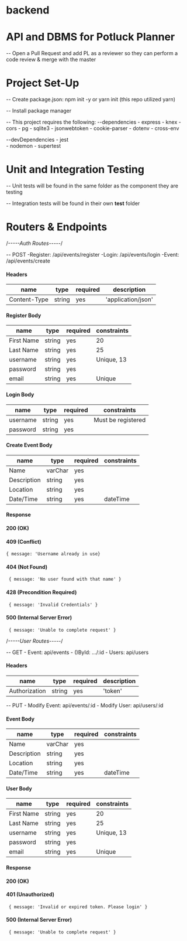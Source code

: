 # backend

# API and DBMS for Potluck Planner 

-- Open a Pull Request and add PL as a reviewer so they can perform a code review & merge with the master

# Project Set-Up

-- Create package.json: npm init -y or yarn init (this repo utilized yarn)

-- Install package manager

-- This project requires the following: 
  --dependencies
    - express
    - knex
    - cors
    - pg
    - sqlite3
    - jsonwebtoken
    - cookie-parser
    - dotenv
    - cross-env 

   --devDependencies
    - jest  
    - nodemon
    - supertest

# Unit and Integration Testing

-- Unit tests will be found in the same folder as the component they are testing

-- Integration tests will be found in their own __test__ folder 

# Routers & Endpoints

/*-----Auth Routes-----*/

-- POST
    -Register: /api/events/register
    -Login: /api/events/login
    -Event: /api/events/create

#### Headers
| name         | type   | required | description        |
| ------------ | ------ | -------- | ------------------ |
| Content-Type | string |    yes   | 'application/json' |

#### Register Body

| name         | type   | required | constraints        |
| ------------ | ------ | -------- | ------------------ |
| First Name   | string |    yes   | 20                 |
| Last Name    | string |    yes   | 25                 |
| username     | string |    yes   | Unique, 13         |
| password     | string |    yes   |                    |
| email        | string |    yes   | Unique             |

#### Login Body

| name         | type   | required | constraints        |
| ------------ | ------ | -------- | ------------------ |
| username     | string |    yes   | Must be registered |
| password     | string |    yes   |                    |

#### Create Event Body

| name         | type   | required | constraints        |
| ------------ | ------ | -------- | ------------------ |
| Name         | varChar|   yes    |                    |
| Description  | string |   yes    |                    |
| Location     | string |   yes    |                    |
| Date/Time    | string |   yes    | dateTime           |

#### Response
#### 200 (OK)
#### 409 (Conflict)
``` { message: 'Username already in use} ```
#### 404 (Not Found)
``` { message: 'No user found with that name' }```
#### 428 (Precondition Required)
``` { message: 'Invalid Credentials' }```
#### 500 (Internal Server Error)
``` { message: 'Unable to complete request' }```

/*-----User Routes-----*/

-- GET
    - Event: api/events
    - ()ById:  .../:id
    - Users: api/users

#### Headers
| name           | type   | required | description        |
| -------------  | ------ | -------- | ------------------ |
| Authorization  | string |    yes   | 'token'            |


-- PUT
    - Modify Event: api/events/:id
    - Modify User: api/users/:id

#### Event Body

| name         | type   | required | constraints        |
| ------------ | ------ | -------- | ------------------ |
| Name         | varChar|   yes    |                    |
| Description  | string |   yes    |                    |
| Location     | string |   yes    |                    |
| Date/Time    | string |   yes    | dateTime           |


#### User Body

| name         | type   | required | constraints        |
| ------------ | ------ | -------- | ------------------ |
| First Name   | string |    yes   | 20                 |
| Last Name    | string |    yes   | 25                 |
| username     | string |    yes   | Unique, 13         |
| password     | string |    yes   |                    |
| email        | string |    yes   | Unique             |

#### Response
#### 200 (OK)
#### 401 (Unauthorized)
``` { message: 'Invalid or expired token. Please login' }```
#### 500 (Internal Server Error)
``` { message: 'Unable to complete request' }```
